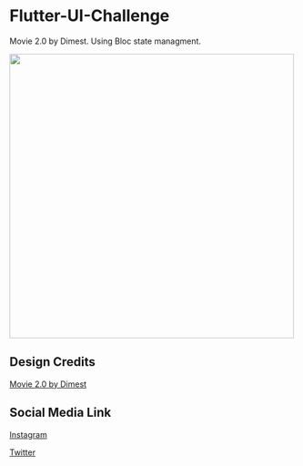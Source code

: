 # Flutter-UI-Challenge

Movie 2.0 by Dimest. Using Bloc state managment.

<img src="assets/screen_recording.gif"  width="500"/>

## **Design Credits**

[Movie 2.0 by Dimest](https://dribbble.com/shots/8257559-Movie-2-0)

## Social Media Link
[Instagram](https://www.instagram.com/watery_desert)

[Twitter](https://www.twitter.com/watery_desert)